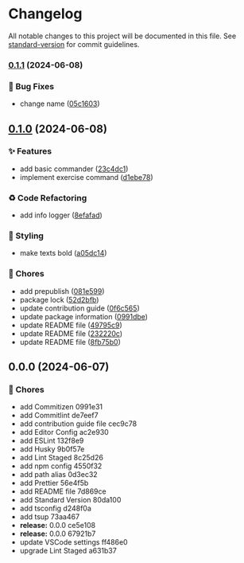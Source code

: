 # Changelog

All notable changes to this project will be documented in this file. See [standard-version](https://github.com/conventional-changelog/standard-version) for commit guidelines.

### [0.1.1](https://github.com/remvze/relaxer/compare/v0.1.0...v0.1.1) (2024-06-08)


### 🐛 Bug Fixes

* change name ([05c1603](https://github.com/remvze/relaxer/commit/05c16037f81fa2457f7ed5b1f4e22e6058aa9a4a))

## [0.1.0](https://github.com/remvze/relaxer/compare/v0.0.0...v0.1.0) (2024-06-08)


### ✨ Features

* add basic commander ([23c4dc1](https://github.com/remvze/relaxer/commit/23c4dc13cafa270f80e3797d4296cc21bae83814))
* implement exercise command ([d1ebe78](https://github.com/remvze/relaxer/commit/d1ebe783577082ba54a7f1798cb0a6649b110e74))


### ♻️ Code Refactoring

* add info logger ([8efafad](https://github.com/remvze/relaxer/commit/8efafad8f93791733a7674506aa3f2b1423613c5))


### 💄 Styling

* make texts bold ([a05dc14](https://github.com/remvze/relaxer/commit/a05dc14f50c5a75fbaa4b6aae5e8a9dd37edc080))


### 🚚 Chores

* add prepublish ([081e599](https://github.com/remvze/relaxer/commit/081e5997ea581fbc45ecb1f86aad235df05bb222))
* package lock ([52d2bfb](https://github.com/remvze/relaxer/commit/52d2bfb4438a7f7d04498830ef2320bd799e493e))
* update contribution guide ([0f6c565](https://github.com/remvze/relaxer/commit/0f6c56590fcb656343bd4412384f5d3c7ca8526b))
* update package information ([0991dbe](https://github.com/remvze/relaxer/commit/0991dbe2ae01f8f0196c92208344f63ff1882a97))
* update README file ([49795c9](https://github.com/remvze/relaxer/commit/49795c941b4d0275d4e088b08d4d343f1cdd2690))
* update README file ([232220c](https://github.com/remvze/relaxer/commit/232220c45e50dd952bacf693b81118d2b9e9067c))
* update README file ([8fb75b0](https://github.com/remvze/relaxer/commit/8fb75b063e5ed38c87d12705851f5bc716d7c0eb))

## 0.0.0 (2024-06-07)


### 🚚 Chores

* add Commitizen 0991e31
* add Commitlint de7eef7
* add contribution guide file cec9c78
* add Editor Config ac2e930
* add ESLint 132f8e9
* add Husky 9b0f57e
* add Lint Staged 8c25d26
* add npm config 4550f32
* add path alias 0d3ec32
* add Prettier 56e4f5b
* add README file 7d869ce
* add Standard Version 80da100
* add tsconfig d248f0a
* add tsup 73aa467
* **release:** 0.0.0 ce5e108
* **release:** 0.0.0 67921b7
* update VSCode settings ff486e0
* upgrade Lint Staged a631b37
